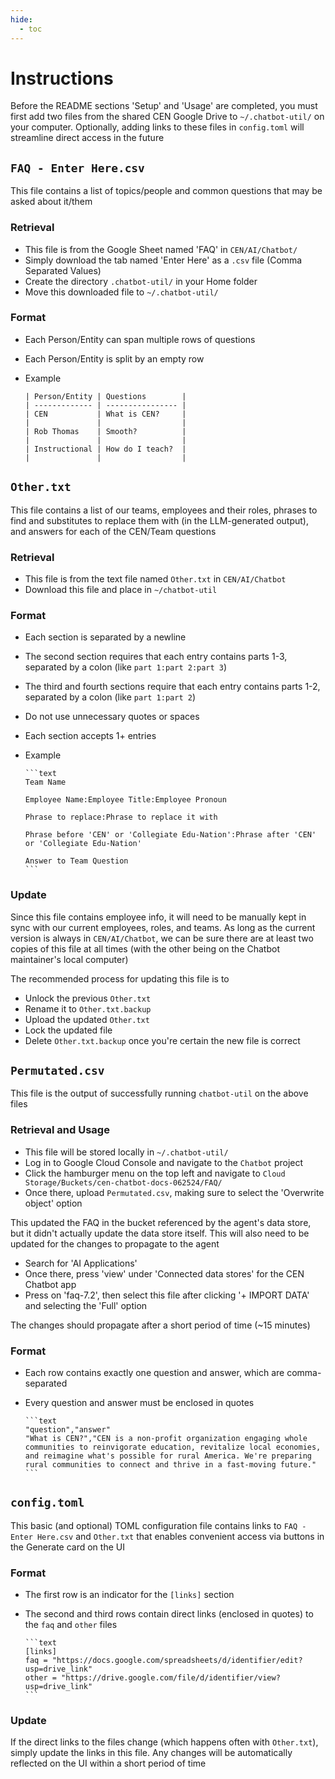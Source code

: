 ```yaml
---
hide:
  - toc
---
```


# Instructions

Before the README sections 'Setup' and 'Usage' are completed, you must first add two files from the shared CEN Google Drive to `~/.chatbot-util/` on your computer. Optionally, adding links to these files in `config.toml` will streamline direct access in the future

## `FAQ - Enter Here.csv`

This file contains a list of topics/people and common questions that may be asked about it/them

### Retrieval

- This file is from the Google Sheet named 'FAQ' in `CEN/AI/Chatbot/`
- Simply download the tab named 'Enter Here' as a `.csv` file (Comma Separated Values)
- Create the directory `.chatbot-util/` in your Home folder
- Move this downloaded file to `~/.chatbot-util/`

### Format

- Each Person/Entity can span multiple rows of questions
- Each Person/Entity is split by an empty row
- Example

      | Person/Entity | Questions        |
      | ------------- | ---------------- |
      | CEN           | What is CEN?     |
      |               |                  |
      | Rob Thomas    | Smooth?          |
      |               |                  |
      | Instructional | How do I teach?  |
      |               |                  |

## `Other.txt`

This file contains a list of our teams, employees and their roles, phrases to find and substitutes to replace them with (in the LLM-generated output), and answers for each of the CEN/Team questions

### Retrieval

- This file is from the text file named `Other.txt` in `CEN/AI/Chatbot`
- Download this file and place in `~/chatbot-util`

### Format

- Each section is separated by a newline
- The second section requires that each entry contains parts 1-3, separated by a colon (like `part 1:part 2:part 3`)
- The third and fourth sections require that each entry contains parts 1-2, separated by a colon (like `part 1:part 2`)
- Do not use unnecessary quotes or spaces
- Each section accepts 1+ entries
- Example

      ```text
      Team Name

      Employee Name:Employee Title:Employee Pronoun

      Phrase to replace:Phrase to replace it with

      Phrase before 'CEN' or 'Collegiate Edu-Nation':Phrase after 'CEN' or 'Collegiate Edu-Nation'

      Answer to Team Question
      ```

### Update

Since this file contains employee info, it will need to be manually kept in sync with our current employees, roles, and teams. As long as the current version is always in `CEN/AI/Chatbot`, we can be sure there are at least two copies of this file at all times (with the other being on the Chatbot maintainer's local computer)

The recommended process for updating this file is to

- Unlock the previous `Other.txt`
- Rename it to `Other.txt.backup`
- Upload the updated `Other.txt`
- Lock the updated file
- Delete `Other.txt.backup` once you're certain the new file is correct

## `Permutated.csv`

This file is the output of successfully running `chatbot-util` on the above files

### Retrieval and Usage

- This file will be stored locally in `~/.chatbot-util/`
- Log in to Google Cloud Console and navigate to the `Chatbot` project
- Click the hamburger menu on the top left and navigate to `Cloud Storage/Buckets/cen-chatbot-docs-062524/FAQ/`
- Once there, upload `Permutated.csv`, making sure to select the 'Overwrite object' option

This updated the FAQ in the bucket referenced by the agent's data store, but it didn't actually update the data store itself. This will also need to be updated for the changes to propagate to the agent

- Search for 'AI Applications'
- Once there, press 'view' under 'Connected data stores' for the CEN Chatbot app
- Press on 'faq-7.2', then select this file after clicking '+ IMPORT DATA' and selecting the 'Full' option

The changes should propagate after a short period of time (~15 minutes)

### Format

- Each row contains exactly one question and answer, which are comma-separated
- Every question and answer must be enclosed in quotes

      ```text
      "question","answer"
      "What is CEN?","CEN is a non-profit organization engaging whole communities to reinvigorate education, revitalize local economies, and reimagine what's possible for rural America. We're preparing rural communities to connect and thrive in a fast-moving future."
      ```

## `config.toml`

This basic (and optional) TOML configuration file contains links to `FAQ - Enter Here.csv` and `Other.txt` that enables convenient access via buttons in the Generate card on the UI

### Format

- The first row is an indicator for the `[links]` section
- The second and third rows contain direct links (enclosed in quotes) to the `faq` and `other` files

      ```text
      [links]
      faq = "https://docs.google.com/spreadsheets/d/identifier/edit?usp=drive_link"
      other = "https://drive.google.com/file/d/identifier/view?usp=drive_link"
      ```

### Update

If the direct links to the files change (which happens often with `Other.txt`), simply update the links in this file. Any changes will be automatically reflected on the UI within a short period of time
